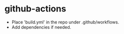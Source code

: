 # github-actions


- Place 'build.yml' in the repo under .github/workflows.
- Add dependencies if needed.

